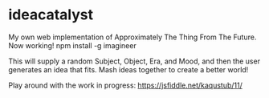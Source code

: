# ideacatalyst
My own web implementation of Approximately The Thing From The Future. Now working! npm install -g imagineer

This will supply a random Subject, Object, Era, and Mood, and then the user generates an idea that fits. Mash ideas together to create a better world!


Play around with the work in progress: https://jsfiddle.net/kaqustub/11/
